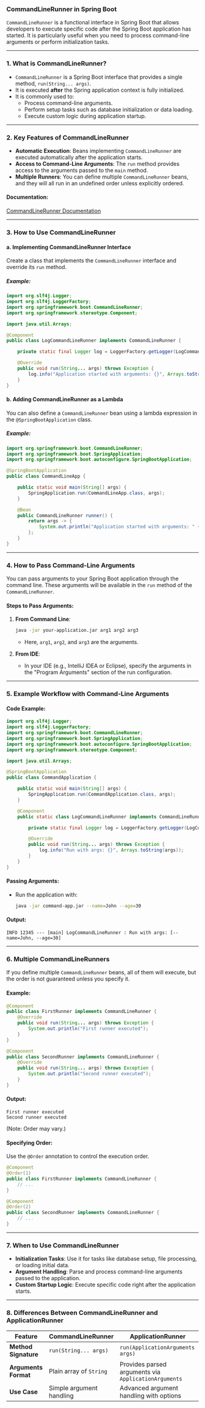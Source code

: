 ### **CommandLineRunner in Spring Boot**

`CommandLineRunner` is a functional interface in Spring Boot that allows developers to execute specific code after the Spring Boot application has started. It is particularly useful when you need to process command-line arguments or perform initialization tasks.

---

### **1. What is CommandLineRunner?**

- `CommandLineRunner` is a Spring Boot interface that provides a single method, `run(String... args)`.
- It is executed **after** the Spring application context is fully initialized.
- It is commonly used to:
  - Process command-line arguments.
  - Perform setup tasks such as database initialization or data loading.
  - Execute custom logic during application startup.

---

### **2. Key Features of CommandLineRunner**

- **Automatic Execution**: Beans implementing `CommandLineRunner` are executed automatically after the application starts.
- **Access to Command-Line Arguments**: The `run` method provides access to the arguments passed to the `main` method.
- **Multiple Runners**: You can define multiple `CommandLineRunner` beans, and they will all run in an undefined order unless explicitly ordered.

#### **Documentation**:
[CommandLineRunner Documentation](https://docs.spring.io/spring-boot/docs/current/api/org/springframework/boot/CommandLineRunner.html)

---

### **3. How to Use CommandLineRunner**

#### **a. Implementing CommandLineRunner Interface**

Create a class that implements the `CommandLineRunner` interface and override its `run` method.

##### **Example**:
```java
import org.slf4j.Logger;
import org.slf4j.LoggerFactory;
import org.springframework.boot.CommandLineRunner;
import org.springframework.stereotype.Component;

import java.util.Arrays;

@Component
public class LogCommandLineRunner implements CommandLineRunner {

    private static final Logger log = LoggerFactory.getLogger(LogCommandLineRunner.class);

    @Override
    public void run(String... args) throws Exception {
        log.info("Application started with arguments: {}", Arrays.toString(args));
    }
}
```

#### **b. Adding CommandLineRunner as a Lambda**

You can also define a `CommandLineRunner` bean using a lambda expression in the `@SpringBootApplication` class.

##### **Example**:
```java
import org.springframework.boot.CommandLineRunner;
import org.springframework.boot.SpringApplication;
import org.springframework.boot.autoconfigure.SpringBootApplication;

@SpringBootApplication
public class CommandLineApp {

    public static void main(String[] args) {
        SpringApplication.run(CommandLineApp.class, args);
    }

    @Bean
    public CommandLineRunner runner() {
        return args -> {
            System.out.println("Application started with arguments: " + Arrays.toString(args));
        };
    }
}
```

---

### **4. How to Pass Command-Line Arguments**

You can pass arguments to your Spring Boot application through the command line. These arguments will be available in the `run` method of the `CommandLineRunner`.

#### **Steps to Pass Arguments**:
1. **From Command Line**:
   ```bash
   java -jar your-application.jar arg1 arg2 arg3
   ```
   - Here, `arg1`, `arg2`, and `arg3` are the arguments.

2. **From IDE**:
   - In your IDE (e.g., IntelliJ IDEA or Eclipse), specify the arguments in the "Program Arguments" section of the run configuration.
 
---

### **5. Example Workflow with Command-Line Arguments**

#### **Code Example**:
```java
import org.slf4j.Logger;
import org.slf4j.LoggerFactory;
import org.springframework.boot.CommandLineRunner;
import org.springframework.boot.SpringApplication;
import org.springframework.boot.autoconfigure.SpringBootApplication;
import org.springframework.stereotype.Component;

import java.util.Arrays;

@SpringBootApplication
public class CommandApplication {

    public static void main(String[] args) {
        SpringApplication.run(CommandApplication.class, args);
    }

    @Component
    public static class LogCommandLineRunner implements CommandLineRunner {

        private static final Logger log = LoggerFactory.getLogger(LogCommandLineRunner.class);

        @Override
        public void run(String... args) throws Exception {
            log.info("Run with args: {}", Arrays.toString(args));
        }
    }
}
```

#### **Passing Arguments**:
- Run the application with:
  ```bash
  java -jar command-app.jar --name=John --age=30
  ```

#### **Output**:
```
INFO 12345 --- [main] LogCommandLineRunner : Run with args: [--name=John, --age=30]
```

---

### **6. Multiple CommandLineRunners**

If you define multiple `CommandLineRunner` beans, all of them will execute, but the order is not guaranteed unless you specify it.

#### **Example**:
```java
@Component
public class FirstRunner implements CommandLineRunner {
    @Override
    public void run(String... args) throws Exception {
        System.out.println("First runner executed");
    }
}

@Component
public class SecondRunner implements CommandLineRunner {
    @Override
    public void run(String... args) throws Exception {
        System.out.println("Second runner executed");
    }
}
```

#### **Output**:
```
First runner executed
Second runner executed
```
(Note: Order may vary.)

#### **Specifying Order**:
Use the `@Order` annotation to control the execution order.
```java
@Component
@Order(1)
public class FirstRunner implements CommandLineRunner {
    // ...
}

@Component
@Order(2)
public class SecondRunner implements CommandLineRunner {
    // ...
}
```

---

### **7. When to Use CommandLineRunner**

- **Initialization Tasks**: Use it for tasks like database setup, file processing, or loading initial data.
- **Argument Handling**: Parse and process command-line arguments passed to the application.
- **Custom Startup Logic**: Execute specific code right after the application starts.

---

### **8. Differences Between CommandLineRunner and ApplicationRunner**

| **Feature**                 | **CommandLineRunner**                      | **ApplicationRunner**                    |
|-----------------------------|--------------------------------------------|------------------------------------------|
| **Method Signature**         | `run(String... args)`                     | `run(ApplicationArguments args)`         |
| **Arguments Format**         | Plain array of `String`                   | Provides parsed arguments via `ApplicationArguments` |
| **Use Case**                 | Simple argument handling                  | Advanced argument handling with options  |

